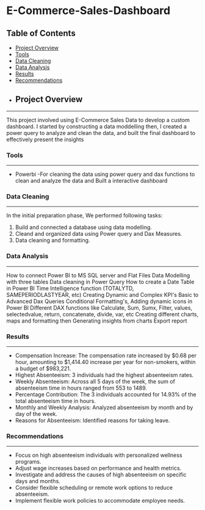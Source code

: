 # E-Commerce-Sales-Dashboard

## Table of Contents 
- [Project Overview](#project-overview)
- [Tools](#tools)
- [Data Cleaning](#data-cleaning)
- [Data Analysis](#data-analysis)
- [Results](#results)
- [Recommendations](#recommendations)
- ## Project Overview
---
This project involved using E-Commerce Sales Data to develop a custom dashboard. I started by constructing a data moddelling then, I created a power query to analyze and clean the data, and built the final dashboard to effectively present the insights



### Tools 
---
- Powerbi -For cleaning the data using power query and dax functions to clean and analyze the data and Built a interactive dashboard 



### Data Cleaning
---
In the initial preparation phase, We performed following tasks:
1. Build and connected a database using data modelling.
2. Cleand and organized data using Power query and Dax Measures.
3. Data cleaning and formatting.


   
### Data Analysis 
---
How to connect Power BI to MS SQL server and Flat Files
Data Modelling with three tables
Data cleaning in Power Query
How to create a Date Table in Power BI
Time Intelligence function (TOTALYTD, SAMEPERIODLASTYEAR, etc)
Creating Dynamic and Complex KPI's
Basic to Advanced Dax Queries
Conditional Formatting's, Adding dynamic icons in Power Bl
Different DAX functions like Calculate, Sum, Sumx, Filter, values, selectedvalue, return, concatenate, divide, var, etc
Creating different charts, maps and formatting then
Generating insights from charts
Export report



### Results
---
- Compensation Increase: The compensation rate increased by $0.68 per hour, amounting to $1,414.40 increase per year for non-smokers, within a budget of $983,221.
- Highest Absenteeism: 3 individuals had the highest absenteeism rates.
- Weekly Absenteeism: Across all 5 days of the week, the sum of absenteeism time in hours ranged from 553 to 1489.
- Percentage Contribution: The 3 individuals accounted for 14.93% of the total absenteeism time in hours.
- Monthly and Weekly Analysis: Analyzed absenteeism by month and by day of the week.
- Reasons for Absenteeism: Identified reasons for taking leave.



### Recommendations
---
- Focus on high absenteeism individuals with personalized wellness programs.
- Adjust wage increases based on performance and health metrics.
- Investigate and address the causes of high absenteeism on specific days and months.
- Consider flexible scheduling or remote work options to reduce absenteeism.
- Implement flexible work policies to accommodate employee needs.

